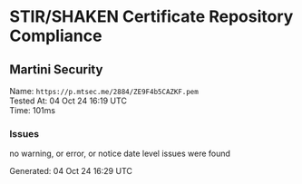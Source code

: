 # STIR/SHAKEN Certificate Repository Compliance

## Martini Security

Name: `https://p.mtsec.me/2884/ZE9F4b5CAZKF.pem`\
Tested At: 04 Oct 24 16:19 UTC\
Time: 101ms

### Issues

no warning, or error, or notice date level issues were found

Generated: 04 Oct 24 16:29 UTC